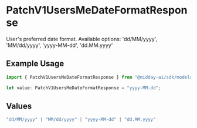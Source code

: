 # PatchV1UsersMeDateFormatResponse

User's preferred date format. Available options: 'dd/MM/yyyy', 'MM/dd/yyyy', 'yyyy-MM-dd', 'dd.MM.yyyy'

## Example Usage

```typescript
import { PatchV1UsersMeDateFormatResponse } from "@midday-ai/sdk/models/operations";

let value: PatchV1UsersMeDateFormatResponse = "yyyy-MM-dd";
```

## Values

```typescript
"dd/MM/yyyy" | "MM/dd/yyyy" | "yyyy-MM-dd" | "dd.MM.yyyy"
```